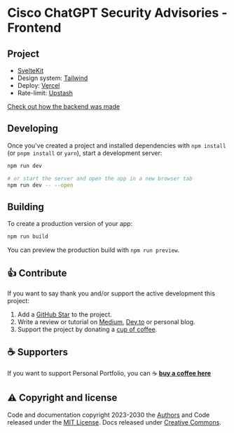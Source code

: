 # Cisco ChatGPT Security Advisories - Frontend

## Project

- [SvelteKit](https://kit.svelte.dev/)
- Design system: [Tailwind](https://tailwindcss.com/)
- Deploy: [Vercel](https://vercel.com/)
- Rate-limit: [Upstash](https://upstash.com/blog/sveltekit-rate-limiting)

[Check out how the backend was made](https://github.com/candidosales/cisco-chat-backend)

## Developing

Once you've created a project and installed dependencies with `npm install` (or `pnpm install` or `yarn`), start a development server:

```bash
npm run dev

# or start the server and open the app in a new browser tab
npm run dev -- --open
```

## Building

To create a production version of your app:

```bash
npm run build
```

You can preview the production build with `npm run preview`.

## 👍 Contribute

If you want to say thank you and/or support the active development this project:

1. Add a [GitHub Star](https://github.com/candidosales/cisco-chat-frontend/stargazers) to the project.
2. Write a review or tutorial on [Medium](https://medium.com/), [Dev.to](https://dev.to/) or personal blog.
3. Support the project by donating a [cup of coffee](https://buymeacoff.ee/candidosales).

## ☕ Supporters

If you want to support Personal Portfolio, you can ☕ [**buy a coffee here**](https://buymeacoff.ee/candidosales)

## ⚠️ Copyright and license

Code and documentation copyright 2023-2030 the [Authors](https://github.com/candidosales/cisco-chat-frontend/graphs/contributors) and Code released under the [MIT License](https://github.com/candidosales/cisco-chat-frontend/blob/master/LICENSE). Docs released under [Creative Commons](https://creativecommons.org/licenses/by/3.0/).
